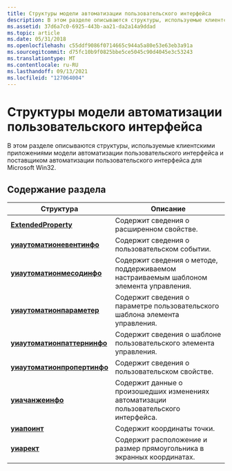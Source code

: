 ```yaml
---
title: Структуры модели автоматизации пользовательского интерфейса
description: В этом разделе описываются структуры, используемые клиентскими приложениями модели автоматизации пользовательского интерфейса и поставщиком автоматизации пользовательского интерфейса для Microsoft Win32.
ms.assetid: 37d6a7c0-6925-443b-aa21-da2a14a9ddad
ms.topic: article
ms.date: 05/31/2018
ms.openlocfilehash: c55ddf9086f0714665c944a5a80e53e63eb3a91a
ms.sourcegitcommit: d75fc10b9f0825bbe5ce5045c90d4045e3c53243
ms.translationtype: MT
ms.contentlocale: ru-RU
ms.lasthandoff: 09/13/2021
ms.locfileid: "127064004"
---
```

# <a name="ui-automation-structures"></a>Структуры модели автоматизации пользовательского интерфейса

В этом разделе описываются структуры, используемые клиентскими приложениями модели автоматизации пользовательского интерфейса и поставщиком автоматизации пользовательского интерфейса для Microsoft Win32.

## <a name="in-this-section"></a>Содержание раздела



| Структура                                                                            | Описание                                                                                   |
|--------------------------------------------------------------------------------------|-----------------------------------------------------------------------------------------------|
| [**ExtendedProperty**](/windows/desktop/api/UIAutomationClient/ns-uiautomationclient-extendedproperty)<br/>                       | Содержит сведения о расширенном свойстве. <br/>                                  |
| [**уиаутоматионевентинфо**](/windows/desktop/api/UIAutomationCore/ns-uiautomationcore-uiautomationeventinfo)<br/>       | Содержит сведения о пользовательском событии.<br/>                                         |
| [**уиаутоматионмесодинфо**](/windows/desktop/api/UIAutomationCore/ns-uiautomationcore-uiautomationmethodinfo)<br/>     | Содержит сведения о методе, поддерживаемом настраиваемым шаблоном элемента управления.<br/> |
| [**уиаутоматионпараметер**](/windows/desktop/api/UIAutomationCore/ns-uiautomationcore-uiautomationparameter)<br/>       | Содержит сведения о параметре пользовательского шаблона элемента управления.<br/>                |
| [**уиаутоматионпаттернинфо**](/windows/desktop/api/UIAutomationCore/ns-uiautomationcore-uiautomationpatterninfo)<br/>   | Содержит сведения о шаблоне пользовательского элемента управления.<br/>                               |
| [**уиаутоматионпропертинфо**](/windows/desktop/api/UIAutomationCore/ns-uiautomationcore-uiautomationpropertyinfo)<br/> | Содержит сведения о пользовательском свойстве.<br/>                                      |
| [**уиачанжеинфо**](/windows/desktop/api/UIAutomationCore/ns-uiautomationcore-uiachangeinfo)<br/>                                    | Содержит данные о произошедших изменениях автоматизации пользовательского интерфейса.<br/>                          |
| [**уиапоинт**](/windows/desktop/api/UIAutomationCore/ns-uiautomationcore-uiapoint)<br/>                                 | Содержит координаты точки. <br/>                                              |
| [**уиарект**](/windows/desktop/api/UIAutomationCore/ns-uiautomationcore-uiarect)<br/>                                   | Содержит расположение и размер прямоугольника в экранных координатах.<br/>              |



 

 

 





